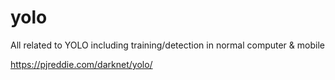 # yolo
All related to YOLO including training/detection in normal computer &amp; mobile

https://pjreddie.com/darknet/yolo/
